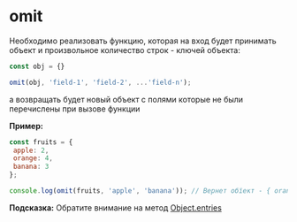 # omit

Необходимо реализовать функцию, которая на вход будет принимать объект и произвольное
количество строк - ключей объекта:

```javascript
const obj = {}

omit(obj, 'field-1', 'field-2', ...'field-n');
```

а возвращать будет новый объект с полями которые не были перечислены при вызове функции

**Пример:**

```javascript
const fruits = {
 apple: 2,
 orange: 4,
 banana: 3
};

console.log(omit(fruits, 'apple', 'banana')); // Вернет обїект - { orange: 4 }
```

**Подсказка:** Обратите внимание на метод [Object.entries](https://learn.javascript.ru/keys-values-entries) 

